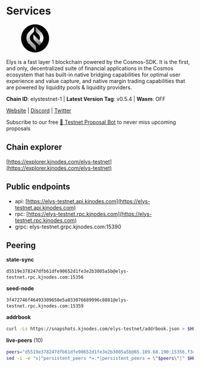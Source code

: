# Services

<figure><img src="https://raw.githubusercontent.com/kj89/cosmos-images/main/logos/elys.png" alt=""><figcaption></figcaption></figure>

Elys is a fast layer 1 blockchain powered by the Cosmos-SDK.  It is the first, and only, decentralized suite of financial  applications in the Cosmos ecosystem that has built-in native  bridging capabilities for optimal user experience and value  capture, and native margin trading capabilities that are  powered by liquidity pools & liquidity providers.

**Chain ID**: elystestnet-1 | **Latest Version Tag**: v0.5.4 | **Wasm**: OFF

[Website](https://elys.network) | [Discord](https://discord.gg/R9Gr6Vh7vC) | [Twitter](https://twitter.com/elys_network)



Subscribe to our free [🤖 Testnet Proposal Bot](https://t.me/kjnodes_testnet_proposal_bot) to never miss upcoming proposals


## Chain explorer
[https://explorer.kjnodes.com/elys-testnet](https://explorer.kjnodes.com/elys-testnet)

## Public endpoints

* api: [https://elys-testnet.api.kjnodes.com](https://elys-testnet.api.kjnodes.com)
* rpc: [https://elys-testnet.rpc.kjnodes.com](https://elys-testnet.rpc.kjnodes.com)
* grpc: elys-testnet.grpc.kjnodes.com:15390

## Peering

**state-sync**

```text
d5519e378247dfb61dfe90652d1fe3e2b3005a5b@elys-testnet.rpc.kjnodes.com:15356
```

**seed-node**

```text
3f472746f46493309650e5a033076689996c8881@elys-testnet.rpc.kjnodes.com:15359
```

**addrbook**
```bash
curl -Ls https://snapshots.kjnodes.com/elys-testnet/addrbook.json > $HOME/.elys/config/addrbook.json
```

**live-peers** (10)
```bash
peers="d5519e378247dfb61dfe90652d1fe3e2b3005a5b@65.109.68.190:15356,f3480371baafae419bfef68a64ace00dd8944bd6@65.109.92.241:10126,3f30f68cb08e4dae5dd76c5ce77e6e1a15084346@212.95.51.215:56656,8d9845f7ef934ade824981b9145a26f00192b575@45.79.24.206:26656,89c4d6fa66c4e4517742e564cd6ba1532496fd43@65.108.108.52:32656,563206d6e64589beb9bf233e6e489fb1d1205d38@194.146.26.36:26656,8851667ffc0b35d3a993fce617fd7a1a736729ad@65.21.126.180:30656,a346d8325a9c3cd40e32236eb6de031d1a2d895e@95.217.107.96:26156,dc06b3547cf81c40c931a748679ce22161e5ac43@148.113.6.121:19656,db03e6915cad62b2646ae72566ed19074a7707b6@95.217.144.107:22056"
sed -i -e "s|^persistent_peers *=.*|persistent_peers = \"$peers\"|" $HOME/.elys/config/config.toml
```
